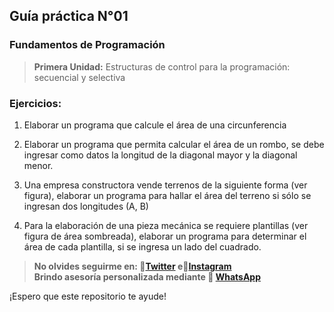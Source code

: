 ## Guía práctica N°01
### Fundamentos de Programación

> **Primera Unidad:** Estructuras de control para la programación:
> secuencial y selectiva

### **Ejercicios:**

1. Elaborar un programa que calcule el área de una circunferencia

2. Elaborar un programa que permita calcular el área de un rombo, se debe ingresar como datos la
longitud de la diagonal mayor y la diagonal menor.

3. Una empresa constructora vende terrenos de la siguiente forma (ver figura), elaborar un programa
para hallar el área del terreno si sólo se ingresan dos longitudes (A, B)

4. Para la elaboración de una pieza mecánica se requiere plantillas (ver figura de área sombreada),
elaborar un programa para determinar el área de cada plantilla, si se ingresa un lado del cuadrado.


> **No olvides seguirme en: 💙[Twitter](https://twitter.com/percy_tuncar)  e💖[Instagram](https://www.instagram.com/percy_tuncar/)  
> Brindo asesoría personalizada mediante 💚 [WhatsApp](https://wa.me/51913642399)**

¡Espero que este repositorio te ayude!